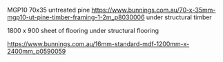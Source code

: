 MGP10
70x35 untreated pine
https://www.bunnings.com.au/70-x-35mm-mgp10-ut-pine-timber-framing-1-2m_p8030006
under structural timber

1800 x 900 sheet of flooring 
under structural flooring

https://www.bunnings.com.au/16mm-standard-mdf-1200mm-x-2400mm_p0590059
